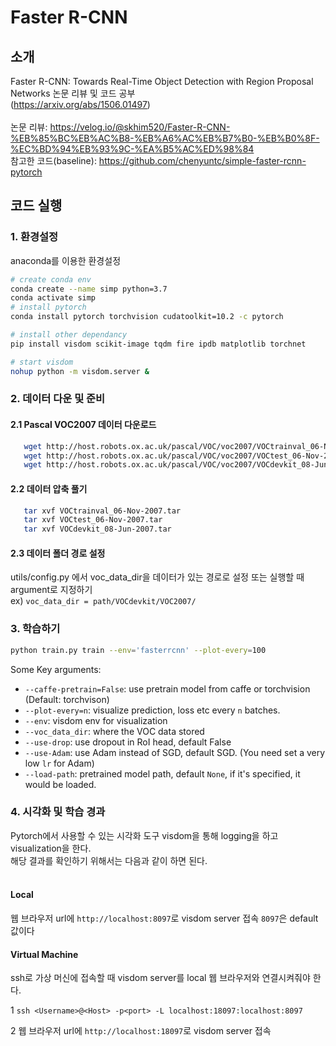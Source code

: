 # Faster R-CNN

## 소개
Faster R-CNN: Towards Real-Time Object Detection with Region Proposal Networks 논문 리뷰 및 코드 공부  
(https://arxiv.org/abs/1506.01497)  
<br>
논문 리뷰: https://velog.io/@skhim520/Faster-R-CNN-%EB%85%BC%EB%AC%B8-%EB%A6%AC%EB%B7%B0-%EB%B0%8F-%EC%BD%94%EB%93%9C-%EA%B5%AC%ED%98%84  
참고한 코드(baseline): https://github.com/chenyuntc/simple-faster-rcnn-pytorch  


## 코드 실행
### 1. 환경설정
anaconda를 이용한 환경설정  

```sh
# create conda env
conda create --name simp python=3.7
conda activate simp
# install pytorch
conda install pytorch torchvision cudatoolkit=10.2 -c pytorch

# install other dependancy
pip install visdom scikit-image tqdm fire ipdb matplotlib torchnet

# start visdom
nohup python -m visdom.server &

```

### 2. 데이터 다운 및 준비
#### 2.1 Pascal VOC2007 데이터 다운로드

```Bash
   wget http://host.robots.ox.ac.uk/pascal/VOC/voc2007/VOCtrainval_06-Nov-2007.tar
   wget http://host.robots.ox.ac.uk/pascal/VOC/voc2007/VOCtest_06-Nov-2007.tar
   wget http://host.robots.ox.ac.uk/pascal/VOC/voc2007/VOCdevkit_08-Jun-2007.tar
```

#### 2.2 데이터 압축 풀기

```Bash
   tar xvf VOCtrainval_06-Nov-2007.tar
   tar xvf VOCtest_06-Nov-2007.tar
   tar xvf VOCdevkit_08-Jun-2007.tar
```

#### 2.3 데이터 폴더 경로 설정
utils/config.py 에서 voc_data_dir을 데이터가 있는 경로로 설정 또는 실행할 때 argument로 지정하기  
ex) `voc_data_dir = path/VOCdevkit/VOC2007/`

### 3. 학습하기
```Bash
python train.py train --env='fasterrcnn' --plot-every=100
```  
Some Key arguments:

- `--caffe-pretrain=False`: use pretrain model from caffe or torchvision (Default: torchvison)
- `--plot-every=n`: visualize prediction, loss etc every `n` batches.
- `--env`: visdom env for visualization
- `--voc_data_dir`: where the VOC data stored
- `--use-drop`: use dropout in RoI head, default False
- `--use-Adam`: use Adam instead of SGD, default SGD. (You need set a very low `lr` for Adam)
- `--load-path`: pretrained model path, default `None`, if it's specified, it would be loaded.

### 4. 시각화 및 학습 경과
Pytorch에서 사용할 수 있는 시각화 도구 visdom을 통해 logging을 하고 visualization을 한다.  
해당 결과를 확인하기 위해서는 다음과 같이 하면 된다.  
<br>
#### Local
웹 브라우저 url에 `http://localhost:8097`로 visdom server 접속 `8097`은 default 값이다

#### Virtual Machine
ssh로 가상 머신에 접속할 때 visdom server를 local 웹 브라우저와 연결시켜줘야 한다.

 1 `ssh <Username>@<Host> -p<port> -L localhost:18097:localhost:8097`
 
 2 웹 브라우저 url에 `http://localhost:18097`로 visdom server 접속
